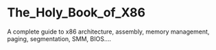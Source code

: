 # The_Holy_Book_of_X86
A complete guide to x86 architecture, assembly, memory management, paging, segmentation, SMM, BIOS.... 
